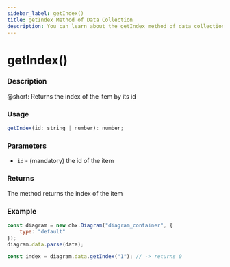 ```yaml
---
sidebar_label: getIndex()
title: getIndex Method of Data Collection
description: You can learn about the getIndex method of data collection in the documentation of the DHTMLX JavaScript Diagram library. Browse developer guides and API reference, try out code examples and live demos, and download a free 30-day evaluation version of DHTMLX Diagram.
---
```


# getIndex()

### Description

@short: Returns the index of the item by its id

### Usage

~~~js
getIndex(id: string | number): number;
~~~

### Parameters

- `id` - (mandatory) the id of the item

### Returns

The method returns the index of the item

### Example

~~~js {6}
const diagram = new dhx.Diagram("diagram_container", {
    type: "default"
});
diagram.data.parse(data);

const index = diagram.data.getIndex("1"); // -> returns 0
~~~